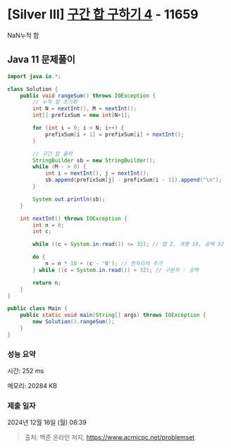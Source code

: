 # [Silver III] [구간 합 구하기 4](https://www.acmicpc.net/problem/11659) - 11659 

NaN누적 합

## Java 11 문제풀이

```Java 11
import java.io.*;

class Solution {
    public void rangeSum() throws IOException {
        // 누적 합 초기화
        int N = nextInt(), M = nextInt();
        int[] prefixSum = new int[N+1];

        for (int i = 0; i < N; i++) {
            prefixSum[i + 1] = prefixSum[i] + nextInt();
        }

        // 구간 합 출력
        StringBuilder sb = new StringBuilder();
        while (M-- > 0) {
            int i = nextInt(), j = nextInt();
            sb.append(prefixSum[j] - prefixSum[i - 1]).append("\n");
        }

        System.out.println(sb);
    }

    int nextInt() throws IOException {
        int n = 0;
        int c;

        while ((c = System.in.read()) <= 32); // 탭 2, 개행 10, 공백 32

        do {
            n = n * 10 + (c - '0'); // 한자리씩 추가
        } while ((c = System.in.read()) > 32); // 구분자 : 공백

        return n;
    }
}

public class Main {
    public static void main(String[] args) throws IOException {
        new Solution().rangeSum();
    }
}
```

### 성능 요약

시간: 252 ms

메모리: 20284 KB

### 제출 일자

2024년 12월 16일 (월) 08:39

> 출처: 백준 온라인 저지, https://www.acmicpc.net/problemset 

